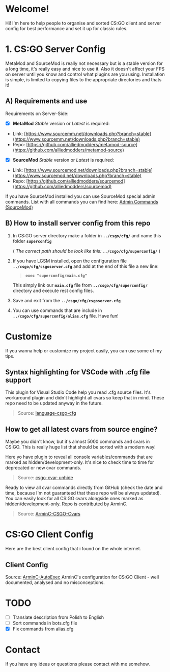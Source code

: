 # Welcome!

Hi! I'm here to help people to organise and sorted CS:GO client and server config for best performance and set it up for classic rules.

# 1. CS:GO Server Config

MetaMod and SourceMod is really not necessary but is a stable version for a long time, it's really easy and nice to use it. Also it doesn't affect your FPS on server until you know and control what plugins are you using. Installation is simple, is limited to copying files to the appropriate directories and thats it!

## A) Requirements and use

Requirements on Server-Side:

- [x] **MetaMod** _Stable_ version or _Latest_ is required:
- Link: [https://www.sourcemm.net/downloads.php?branch=stable](https://www.sourcemm.net/downloads.php?branch=stable)
- Repo: [https://github.com/alliedmodders/metamod-source](https://github.com/alliedmodders/metamod-source)

- [x] **SourceMod** _Stable_ version or _Latest_ is required:
- Link: [https://www.sourcemod.net/downloads.php?branch=stable](https://www.sourcemod.net/downloads.php?branch=stable)
- Repo: [https://github.com/alliedmodders/sourcemod](https://github.com/alliedmodders/sourcemod)

If you have SourceMod installed you can use SourceMod special admin commands. List with all commands you can find here: [Admin Commands (SourceMod)](<https://wiki.alliedmods.net/Admin_Commands_(SourceMod)>)

## B) How to install server config from this repo

1. In CS:GO server directory make a folder in **`../csgo/cfg/`** and name this folder **`superconfig`**

   ( _The correct path should be look like this:_ **`../csgo/cfg/superconfig/`** )

2. If you have LGSM installed, open the configuration file **`../csgo/cfg/csgoserver.cfg`** and add at the end of this file a new line:

   > **`exec "superconfig/main.cfg"`**

   This simply link our **`main.cfg`** file from **`../csgo/cfg/superconfig/`** directory and execute rest config files.

3. Save and exit from the **`../csgo/cfg/csgoserver.cfg`**
4. You can use commands that are include in **`../csgo/cfg/superconfig/alias.cfg`** file. Have fun!

# Customize

If you wanna help or customize my project easily, you can use some of my tips.

## Syntax highlighting for VSCode with .cfg file support

This plugin for Visual Studio Code help you read .cfg source files. It's workaround plugin and didn't highlight all cvars so keep that in mind. These repo need to be updated anyway in the future.

> Source: [language-csgo-cfg](https://github.com/dirtlxiv/language-csgo-cfg)

## How to get all latest cvars from source engine?

Maybe you didn't know, but it's almost 5000 commands and cvars in CS:GO. This is really huge list that should be sorted with a modern way!

Here yo have plugin to reveal all console variables/commands that are marked as hidden/development-only. It's nice to check time to time for deprecated or new cvar commands.

> Source: [csgo-cvar-unhide](https://github.com/saul/csgo-cvar-unhide)

Ready to view all cvar commands directly from GitHub (check the date and time, because I'm not guaranteed that these repo will be always updated). You can easily look for all CS:GO cvars alongside ones marked as hidden/development-only. Repo is contributed by ArminC.

> Source: [ArminC-CSGO-Cvars](https://github.com/ArmynC/ArminC-CSGO-Cvars)

# CS:GO Client Config

Here are the best client config that i found on the whole internet.

## Client Config

Source: [ArminC-AutoExec](https://github.com/ArmynC/ArminC-AutoExec)
ArminC's configuration for CS:GO Client - well documented, analysed and no misconceptions.

# TODO

- [ ] Translate description from Polish to English
- [ ] Sort commands in bots.cfg file
- [x] Fix commands from alias.cfg

# Contact

If you have any ideas or questions please contact with me somehow.

```

```
